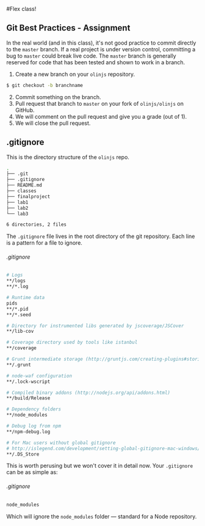 #Flex class!

## Git Best Practices - Assignment

In the real world (and in this class), it's not good practice to commit directly to the `master` branch. If a real project is under version control, committing a bug to `master` could break live code. The `master` branch is generally reserved for code that has been tested and shown to work in a branch.

1. Create a new branch on your `olinjs` repository.

  ```bash
  $ git checkout -b branchname
  ```

2. Commit something on the branch.
3. Pull request that branch to `master` on your fork of `olinjs/olinjs` on GitHub.
4. We will comment on the pull request and give you a grade (out of 1).
5. We will close the pull request.

## .gitignore

This is the directory structure of the `olinjs` repo.

```bash
.
├── .git
├── .gitignore
├── README.md
├── classes
├── finalproject
├── lab1
├── lab2
└── lab3

6 directories, 2 files
```

The `.gitignore` file lives in the root directory of the git repository. Each line is a pattern for a file to ignore.

###### .gitignore

```bash
# Logs
**/logs
**/*.log

# Runtime data
pids
**/*.pid
**/*.seed

# Directory for instrumented libs generated by jscoverage/JSCover
**/lib-cov

# Coverage directory used by tools like istanbul
**/coverage

# Grunt intermediate storage (http://gruntjs.com/creating-plugins#storing-task-files)
**/.grunt

# node-waf configuration
**/.lock-wscript

# Compiled binary addons (http://nodejs.org/api/addons.html)
**/build/Release

# Dependency folders
**/node_modules

# Debug log from npm
**/npm-debug.log

# For Mac users without global gitignore
# http://islegend.com/development/setting-global-gitignore-mac-windows/
**/.DS_Store
```

This is worth perusing but we won't cover it in detail now. Your `.gitignore` can be as simple as:

###### .gitignore

```bash
node_modules
```

Which will ignore the `node_modules` folder — standard for a Node repository.
